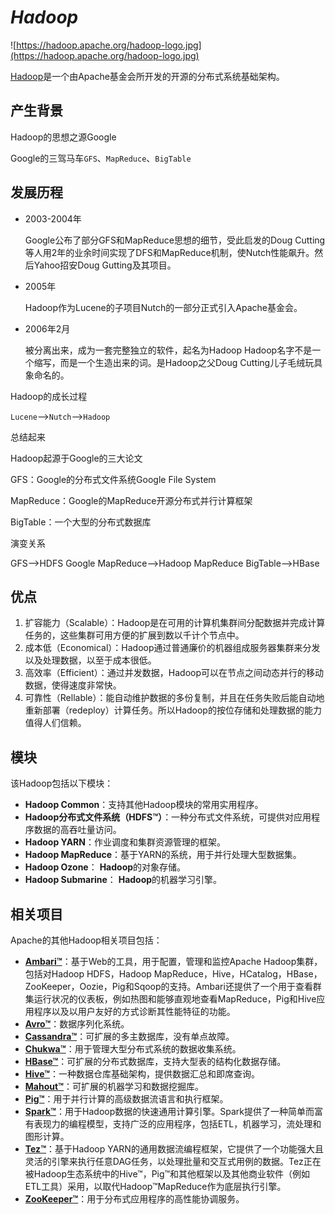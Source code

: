 # *Hadoop*

![https://hadoop.apache.org/hadoop-logo.jpg](https://hadoop.apache.org/hadoop-logo.jpg)

[Hadoop](https://hadoop.apache.org)是一个由Apache基金会所开发的开源的分布式系统基础架构。

## 产生背景

Hadoop的思想之源Google

Google的三驾马车`GFS`、`MapReduce`、`BigTable`

## 发展历程

- 2003-2004年

  Google公布了部分GFS和MapReduce思想的细节，受此启发的Doug Cutting等人用2年的业余时间实现了DFS和MapReduce机制，使Nutch性能飙升。然后Yahoo招安Doug Gutting及其项目。 

- 2005年

  Hadoop作为Lucene的子项目Nutch的一部分正式引入Apache基金会。 

- 2006年2月

  被分离出来，成为一套完整独立的软件，起名为Hadoop 
  Hadoop名字不是一个缩写，而是一个生造出来的词。是Hadoop之父Doug Cutting儿子毛绒玩具象命名的。 

Hadoop的成长过程 

​	`Lucene`–>`Nutch`—>`Hadoop`

总结起来

Hadoop起源于Google的三大论文 

GFS：Google的分布式文件系统Google File System 

MapReduce：Google的MapReduce开源分布式并行计算框架 

BigTable：一个大型的分布式数据库

演变关系 

GFS—->HDFS 
Google MapReduce—->Hadoop MapReduce 
BigTable—->HBase

## 优点

1. 扩容能力（Scalable）：Hadoop是在可用的计算机集群间分配数据并完成计算任务的，这些集群可用方便的扩展到数以千计个节点中。
2. 成本低（Economical）：Hadoop通过普通廉价的机器组成服务器集群来分发以及处理数据，以至于成本很低。
3. 高效率（Efficient）：通过并发数据，Hadoop可以在节点之间动态并行的移动数据，使得速度非常快。
4. 可靠性（Rellable）：能自动维护数据的多份复制，并且在任务失败后能自动地重新部署（redeploy）计算任务。所以Hadoop的按位存储和处理数据的能力值得人们信赖。

## 模块

该Hadoop包括以下模块：

- **Hadoop Common**：支持其他Hadoop模块的常用实用程序。
- **Hadoop分布式文件系统（HDFS™）**：一种分布式文件系统，可提供对应用程序数据的高吞吐量访问。
- **Hadoop YARN**：作业调度和集群资源管理的框架。
- **Hadoop MapReduce**：基于YARN的系统，用于并行处理大型数据集。
- **Hadoop Ozone**： **Hadoop**的对象存储。
- **Hadoop Submarine**： **Hadoop**的机器学习引擎。

## 相关项目

Apache的其他Hadoop相关项目包括：

- [**Ambari™**](https://ambari.apache.org/)：基于Web的工具，用于配置，管理和监控Apache Hadoop集群，包括对Hadoop HDFS，Hadoop MapReduce，Hive，HCatalog，HBase，ZooKeeper，Oozie，Pig和Sqoop的支持。Ambari还提供了一个用于查看群集运行状况的仪表板，例如热图和能够直观地查看MapReduce，Pig和Hive应用程序以及以用户友好的方式诊断其性能特征的功能。
- [**Avro™**](https://avro.apache.org/)：数据序列化系统。
- [**Cassandra™**](https://cassandra.apache.org/)：可扩展的多主数据库，没有单点故障。
- [**Chukwa™**](https://chukwa.apache.org/)：用于管理大型分布式系统的数据收集系统。
- [**HBase™**](https://hbase.apache.org/)：可扩展的分布式数据库，支持大型表的结构化数据存储。
- [**Hive™**](https://hive.apache.org/)：一种数据仓库基础架构，提供数据汇总和即席查询。
- [**Mahout™**](https://mahout.apache.org/)：可扩展的机器学习和数据挖掘库。
- [**Pig™**](https://pig.apache.org/)：用于并行计算的高级数据流语言和执行框架。
- [**Spark™**](https://spark.apache.org/)：用于Hadoop数据的快速通用计算引擎。Spark提供了一种简单而富有表现力的编程模型，支持广泛的应用程序，包括ETL，机器学习，流处理和图形计算。
- [**Tez™**](https://tez.apache.org/)：基于Hadoop YARN的通用数据流编程框架，它提供了一个功能强大且灵活的引擎来执行任意DAG任务，以处理批量和交互式用例的数据。Tez正在被Hadoop生态系统中的Hive™，Pig™和其他框架以及其他商业软件（例如ETL工具）采用，以取代Hadoop™MapReduce作为底层执行引擎。
- [**ZooKeeper™**](https://zookeeper.apache.org/)：用于分布式应用程序的高性能协调服务。